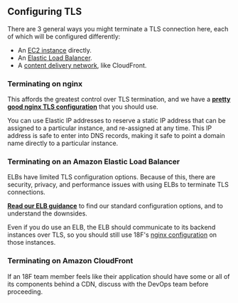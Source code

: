 ## Configuring TLS

There are 3 general ways you might terminate a TLS connection here, each of which will be configured differently:

* An [EC2 instance](#terminating-on-an-ec2-instance) directly.
* An [Elastic Load Balancer](#terminating-on-an-elastic-load-balancer).
* A [content delivery network](#terminating-on-a-cdn), like CloudFront.

### Terminating on nginx

This affords the greatest control over TLS termination, and we have a **[pretty good nginx TLS configuration](nginx/ssl.rules)** that you should use.

You can use Elastic IP addresses to reserve a static IP address that can be assigned to a particular instance, and re-assigned at any time. This IP address is safe to enter into DNS records, making it safe to point a domain name directly to a particular instance.

### Terminating on an Amazon Elastic Load Balancer

ELBs have limited TLS configuration options. Because of this, there are security, privacy, and performance issues with using ELBs to terminate TLS connections.

**[Read our ELB guidance](elb.md)** to find our standard configuration options, and to understand the downsides.

Even if you do use an ELB, the ELB should communicate to its backend instances over TLS, so you should still use 18F's [nginx configuration](nginx/ssl.rules) on those instances.

### Terminating on Amazon CloudFront



If an 18F team member feels like their application should have some or all of its components behind a CDN, discuss with the DevOps team before proceeding.
